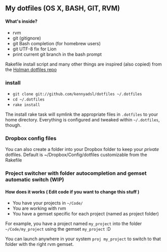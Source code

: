 ## My dotfiles (OS X, BASH, GIT, RVM)

#### What's inside?

- rvm 
- git (gitignore)
- git Bash completion (for homebrew users)
- git UTF-8 fix for Lion
- print current git branch in the bash prompt

Rakefile install script and many other things are inspired (also copied) from the [Holman dotfiles repo](https://github.com/holman/dotfiles)

### install

- `git clone git://github.com/kennyadsl/dotfiles ~/.dotfiles`
- `cd ~/.dotfiles`
- `rake install`

The install rake task will symlink the appropriate files in `.dotfiles` to your
home directory. Everything is configured and tweaked within `~/.dotfiles`,
though.

### Dropbox config files
You can also create a folder into your Dropbox folder to keep your *private* dotfiles.
Default is ~/Dropbox/Config/dotfiles customizable from the Rakefile

### Project switcher with folder autocompletion and gemset automatic switch (WIP)

#### How does it works ( Edit code if you want to change this stuff )

- You have your projects in `~/Code/`
- You are working with rvm
- You have a gemset specific for each project (named as project folder)

For example, you have a project named `my_project` into the folder `~/Code/my_project` using the gemset `my_project` :D

You can launch anywhere in your system `proj my_project` to switch to that folder with the right rvm gemset. 



